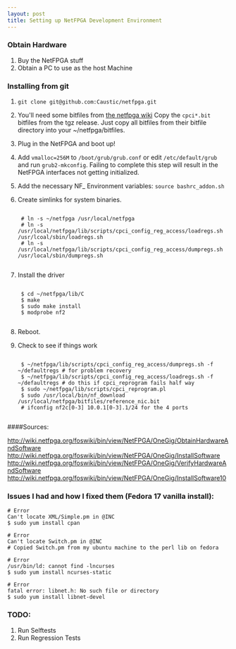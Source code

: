 ```yaml
---
layout: post
title: Setting up NetFPGA Development Environment
---
```

### Obtain Hardware

1. Buy the NetFPGA
stuff
2. Obtain a PC to use as the host Machine

### Installing from git

1. `git clone git@github.com:Caustic/netfpga.git`
2. You'll need some bitfiles from [the netfpga wiki](http://wiki.netfpga.org/foswiki/NetFPGA/OneGig/Releases) Copy the `cpci*.bit` bitfiles from the tgz release. Just copy all bitfiles from their bitfile directory into your ~/netfpga/bitfiles.
3. Plug in the NetFPGA and boot up!
4. Add `vmalloc=256M` to `/boot/grub/grub.conf` or edit `/etc/default/grub` and run `grub2-mkconfig`. Failing to complete this step will result in the NetFPGA interfaces not getting initialized.
5. Add the necessary NF\_ Environment variables: `source bashrc_addon.sh`
6. Create simlinks for system binaries.
    <pre><code>
    # ln -s ~/netfpga /usr/local/netfpga
    # ln -s /usr/local/netfpga/lib/scripts/cpci_config_reg_access/loadregs.sh /usr/lcoal/sbin/loadregs.sh
    # ln -s /usr/local/netfpga/lib/scripts/cpci_config_reg_access/dumpregs.sh /usr/local/sbin/dumpregs.sh
    </code></pre>

7. Install the driver
    <pre><code>
    $ cd ~/netfpga/lib/C
    $ make
    $ sudo make install
    $ modprobe nf2
    </code></pre>

8. Reboot.

9. Check to see if things work
    <pre><code>
    $ ~/netfpga/lib/scripts/cpci_config_reg_access/dumpregs.sh -f ~/defaultregs # for problem recovery
    $ ~/netfpga/lib/scripts/cpci_config_reg_access/loadregs.sh -f ~/defaultregs # do this if cpci_reprogram fails half way
    $ sudo ~/netfpga/lib/scripts/cpci_reprogram.pl
    $ sudo /usr/local/bin/nf_download /usr/local/netfpga/bitfiles/reference_nic.bit
    # ifconfig nf2c[0-3] 10.0.1[0-3].1/24 for the 4 ports
    </code></pre>

####Sources:

http://wiki.netfpga.org/foswiki/bin/view/NetFPGA/OneGig/ObtainHardwareAndSoftware
http://wiki.netfpga.org/foswiki/bin/view/NetFPGA/OneGig/InstallSoftware
http://wiki.netfpga.org/foswiki/bin/view/NetFPGA/OneGig/VerifyHardwareAndSoftware
http://wiki.netfpga.org/foswiki/bin/view/NetFPGA/OneGig/InstallSoftware10

### Issues I had and how I fixed them (Fedora 17 vanilla install):

    # Error
    Can't locate XML/Simple.pm in @INC
    $ sudo yum install cpan

    # Error
    Can't locate Switch.pm in @INC
    # Copied Switch.pm from my ubuntu machine to the perl lib on fedora

    # Error
    /usr/bin/ld: cannot find -lncurses
    $ sudo yum install ncurses-static

    # Error
    fatal error: libnet.h: No such file or directory
    $ sudo yum install libnet-devel

### TODO:

1. Run Selftests
2. Run Regression Tests
